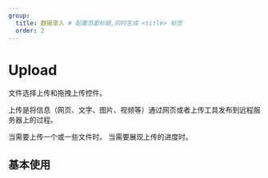 ```yaml
---
group:
  title: 数据录入 # 配置页面标题,同时生成 <title> 标签
  order: 2
---
```


# Upload
文件选择上传和拖拽上传控件。

上传是将信息（网页、文字、图片、视频等）通过网页或者上传工具发布到远程服务器上的过程。

当需要上传一个或一些文件时。
当需要展现上传的进度时。

## 基本使用

<code src='./demo/index.tsx'></code>